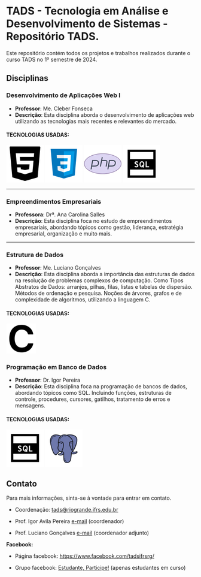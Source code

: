 # TADS - Tecnologia em Análise e Desenvolvimento de Sistemas - Repositório TADS.

Este repositório contém todos os projetos e trabalhos realizados durante o curso TADS no 1º semestre de 2024.

## Disciplinas

### Desenvolvimento de Aplicações Web I
- **Professor**: Me. Cleber Fonseca
- **Descrição**: Esta disciplina aborda o desenvolvimento de aplicações web utilizando as tecnologias mais recentes e relevantes do mercado.

#### TECNOLOGIAS USADAS: 
![HTML5](/assets/icons8-html5-100.png) 
![CSS3](/assets/icons8-css3-100.png) 
![PHP](/assets/icons8-php-office-l/icons8-php-100.png)
![SQL](/assets/icons8-sql-100.png)  
___  

### Empreendimentos Empresariais
- **Professora**: Drª. Ana Carolina Salles
- **Descrição**: Esta disciplina foca no estudo de empreendimentos empresariais, abordando tópicos como gestão, liderança, estratégia empresarial, organização e muito mais.

___

### Estrutura de Dados
- **Professor**: Me. Luciano Gonçalves
- **Descrição**: Esta disciplina aborda a importância das estruturas de dados na resolução de problemas complexos de computação. Como Tipos Abstratos de Dados: arranjos, pilhas, filas, listas e tabelas de dispersão. Métodos de ordenação e pesquisa. Noções de árvores, grafos e de complexidade de algoritmos, utilizando a linguagem C.

#### TECNOLOGIAS USADAS: 
![C](/assets/icons8-c-ios-17-filled/icons8-c-80.png)

### Programação em Banco de Dados
- **Professor**: Dr. Igor Pereira
- **Descrição**: Esta disciplina foca na programação de bancos de dados, abordando tópicos como SQL. Incluindo funções, estruturas de controle, procedures, cursores, gatilhos, tratamento de erros e mensagens.
  
#### TECNOLOGIAS USADAS: 
![SQL](/assets/icons8-sql-100.png)
![PostegreSQL](/assets/icons8-postgreesql-100.png)

  
## Contato
Para mais informações, sinta-se à vontade para entrar em contato.

- Coordenação: tads@riogrande.ifrs.edu.br
- Prof. Igor Avila Pereira [e-mail](igor.pereira@riogrande.ifrs.edu.br) (coordenador)
  
- Prof. Luciano Gonçalves [e-mail](luciano.gonçalves@riogrande.ifrs.edu.br) (coordenador adjunto)

**Facebook:**

- Página facebook: https://www.facebook.com/tadsifrsrg/

- Grupo facebook: [Estudante, Participe!](https://www.facebook.com/groups/tads.ifrsrg/) (apenas estudantes em curso)

